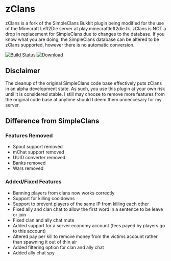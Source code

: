 # zClans
zClans is a fork of the SimpleClans Bukkit plugin being modified for the use of
the Minecraft Left2Die server at play.minecraftleft2die.tk.  zClans is NOT a drop
in replacement for SimpleClans due to changes to the database.  If you know what
you are doing, the SimpleClans database can be altered to be zClans supported,
however there is no automatic conversion.

[![Build Status](https://travis-ci.org/zenith4183/zClans.svg)](https://travis-ci.org/zenith4183/zClans)  [![Download](https://img.shields.io/badge/snapshot-download-blue.svg)](https://drone.io/github.com/zenith4183/zClans/files)

## Disclaimer
The cleanup of the original SimpleClans code base effectively puts zClans in an 
alpha development state.  As such, you use this plugin at your own risk until 
it is considered stable.  I still may choose to remove more features from the 
original code base at anytime should I deem them unneccesary for my server.

## Difference from SimpleClans
### Features Removed
* Spout support removed
* mChat support removed
* UUID converter removed
* Banks removed
* Wars removed

### Added/Fixed Features
* Banning players from clans now works correctly
* Support for killing cooldowns
* Support to prevent players of the same IP from killing each other
* Fixed ally and clan chat to allow the first word in a sentence to be leave or join
* Fixed clan and ally chat mute
* Added support for a server economy account (fees payed by players go to this account)
* Altered pay per kill to remove money from the victims account rather than spawning it out of thin air
* Added filtering option for clan and ally chat
* Added ally chat spy



